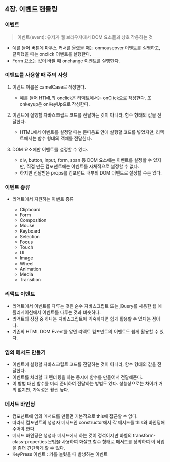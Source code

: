 ## 4장. 이벤트 핸들링

### 이벤트

> 이벤트(event): 유저가 웹 브라우저에서 DOM 요소들과 상호 작용하는 것

- 예를 들어 버튼에 마우스 커서를 올렸을 때는 onmouseover 이벤트를 실행하고, 클릭했을 때는 onclick 이벤트를 실행한다.
- Form 요소는 값이 바뀔 때 onchange 이벤트를 실행한다.

### 이벤트를 사용할 때 주의 사항

1) 이벤트 이름은 camelCase로 작성한다.
    - 예를 들어 HTML의 onclick은 리액트에서는 onClick으로 작성한다. 또 onkeyup은 onKeyUp으로 작성한다.
    
2) 이벤트에 실행할 자바스크립트 코드를 전달하는 것이 아니라, 함수 형태의 값을 전달한다. 
    - HTML에서 이벤트를 설정할 때는 큰따옴표 안에 실행할 코드를 넣었지만, 리액트에서는 함수 형태의 객체를 전달한다.
    
3) DOM 요소에만 이벤트를 설정할 수 있다.
    - div, button, input, form, span 등 DOM 요소에는 이벤트를 설정할 수 있지만, 직접 만든 컴포넌트에는 이벤트를 자체적으로 설정할 수 없다. 
    - 하지만 전달받은 props를 컴포넌트 내부의 DOM 이벤트로 설정할 수는 있다. 
    
### 이벤트 종류

- 리액트에서 지원하는 이벤트 종류

    - Clipboard
    - Form
    - Composition
    - Mouse
    - Keyboard
    - Selection
    - Focus
    - Touch
    - UI
    - Image
    - Wheel
    - Animation
    - Media
    - Transition
    
### 리액트 이벤트

- 리액트에서 이벤트를 다루는 것은 순수 자바스크립트 또는 jQuery를 사용한 웹 애플리케이션에서 이벤트를 다루는 것과 비슷하다.
- 리액트의 장점 중 하나는 자바스크립트에 익숙하다면 쉽게 활용할 수 있다는 점이다. 
- 기존의 HTML DOM Event를 알면 리액트 컴포넌트의 이벤트도 쉽게 활용할 수 있다.


### 임의 메서드 만들기

- 이벤트에 실행할 자바스크립트 코드를 전달하는 것이 아니라, 함수 형태의 값을 전달한다.
- 이벤트를 처리할 때 렌더링을 하는 동시에 함수를 만들어서 전달해준다.
- 이 방법 대신 함수를 미리 준비하여 전달하는 방법도 있다. 성능상으로는 차이가 거의 없지만, 가독성은 훨씬 높다.

### 메서드 바인딩

- 컴포넌트에 임의 메서드를 만들면 기본적으로 this에 접근할 수 없다.
- 따라서 컴포넌트의 생성자 메서드인 constructor에서 각 메서드를 this와 바인딩해주어야 한다.
- 메서드 바인딩은 생성자 메서드에서 하는 것이 정석이지만 바벨의 transform-class-properties 문법을 사용하여 화살표 함수 형태로 메서드를 정의하여 이 작업을 좀더 간단하게 할 수 있다.
- KeyPress 이벤트 : 키를 눌렀을 때 발생하는 이벤트
